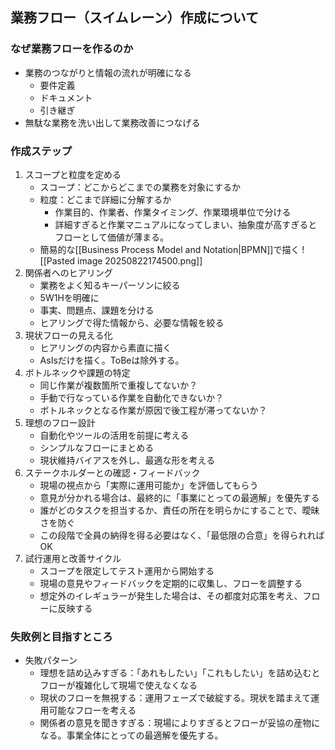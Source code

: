 ## 業務フロー（スイムレーン）作成について
### なぜ業務フローを作るのか
- 業務のつながりと情報の流れが明確になる
	- 要件定義
	- ドキュメント
	- 引き継ぎ
- 無駄な業務を洗い出して業務改善につなげる
### 作成ステップ
1. スコープと粒度を定める
	- スコープ：どこからどこまでの業務を対象にするか
	- 粒度：どこまで詳細に分解するか
		- 作業目的、作業者、作業タイミング、作業環境単位で分ける
		- 詳細すぎると作業マニュアルになってしまい、抽象度が高すぎるとフローとして価値が薄まる。
	- 簡易的な[[Business Process Model and Notation|BPMN]]で描く
![[Pasted image 20250822174500.png]]
2. 関係者へのヒアリング
	- 業務をよく知るキーパーソンに絞る
	- 5W1Hを明確に
	- 事実、問題点、課題を分ける
	- ヒアリングで得た情報から、必要な情報を絞る
3. 現状フローの見える化
	- ヒアリングの内容から素直に描く
	- AsIsだけを描く。ToBeは除外する。
4. ボトルネックや課題の特定
	- 同じ作業が複数箇所で重複してないか？
	- 手動で行なっている作業を自動化できないか？
	- ボトルネックとなる作業が原因で後工程が滞ってないか？
5. 理想のフロー設計
	- 自動化やツールの活用を前提に考える
	- シンプルなフローにまとめる
	- 現状維持バイアスを外し、最適な形を考える
6. ステークホルダーとの確認・フィードバック
	- 現場の視点から「実際に運用可能か」を評価してもらう
	- 意見が分かれる場合は、最終的に「事業にとっての最適解」を優先する
	- 誰がどのタスクを担当するか、責任の所在を明らかにすることで、曖昧さを防ぐ
	- この段階で全員の納得を得る必要はなく、「最低限の合意」を得られればOK
7. 試行運用と改善サイクル
	- スコープを限定してテスト運用から開始する
	- 現場の意見やフィードバックを定期的に収集し、フローを調整する
	- 想定外のイレギュラーが発生した場合は、その都度対応策を考え、フローに反映する
### 失敗例と目指すところ
- 失敗パターン
	- 理想を詰め込みすぎる：「あれもしたい」「これもしたい」を詰め込むとフローが複雑化して現場で使えなくなる
	- 現状のフローを無視する：運用フェーズで破綻する。現状を踏まえて運用可能なフローを考える
	- 関係者の意見を聞きすぎる：現場によりすぎるとフローが妥協の産物になる。事業全体にとっての最適解を優先する。